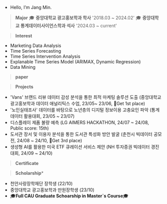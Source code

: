 -  Hello, I’m Jang Min.

> **Major**
> 🎓 **중앙대학교 광고홍보학과 학사** '2018.03 ~ 2024.02'
> 🎓 **중앙대학교 통계데이터사이언스학과 석사** '2024.03 ~ current'
> </br>

> **Interest**
- Marketing Data Analysis
- Time Series Forecasting
- Time Series Intervention Analysis
- Explanable Time Series Model (ARIMAX, Dynamic Regression)
- Data Mining

> **paper**

> **Projects**
- 'Vans' 브랜드 리뷰 데이터 감성 분석을 통한 최적 마케팅 솔루션 도출 (중앙대학교 광고홍보학과 데이터 애널리틱스 수업, 23/05~ 23/06, 🥇Get 1st place)
- '노인실태조사' 데이터를 바탕으로 노년층의 디지털 정보이용 고충요인 파악 (통계데이터 활용대회, 23/05 ~ 23/07)
- 디스플레이 제품 불량 예측 (LG AIMERS HACKATHON, 24/07 ~ 24/08, Public score: 15th)
- 도서관 장서 및 이용자 분석을 통한 도서관 특성화 방안 발굴 (춘천시 빅데이터 공모전, 24/08 ~ 24/10, 🥉Get 3rd place)
- 생성형 AI를 활용한 미국 ETF 큐레이션 서비스 제안 (NH 투자증권 빅데이터 경진대회, 24/09 ~ 24/10)

> **Certificate**

> **Scholarship***
- 천안사랑장학재단 장학생 (22/10)
- 중앙대학교 광고홍보학과 만원장학생 (23/10)
- 🎓**Full CAU Graduate Schoarship in Master`s Course**🎓 

<!---
Minichiboom/Minichiboom is a ✨ special ✨ repository because its `README.md` (this file) appears on your GitHub profile.
You can click the Preview link to take a look at your changes.
--->
